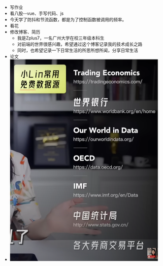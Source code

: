 - 写作业
- 看八股--vue、手写代码、js
- 今天学了防抖和节流函数，都是为了控制函数被调用的频率。
- 看花
- 修改博客、简历
	- 我是Zplus7，一名广州大学在校三年级本科生
	- 对前端的世界很感兴趣，希望通过这个博客记录我的技术成长之路
	- 同时，也希望记录一下日常生活的所思所想所闻，分享日常生活
- 论文
- ![image.png](../assets/image_1697780363225_0.png)